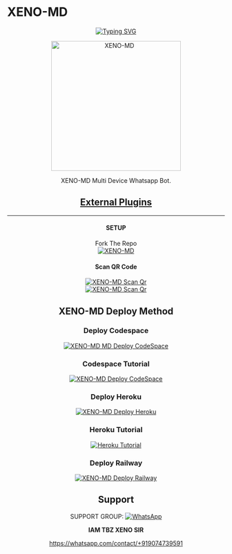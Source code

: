    # XENO-MD 
<div align="center">
<a href="https://git.io/typing-svg"><img src="https://readme-typing-svg.demolab.com?font=Ribeye&size=50&pause=1000&color=F710B1&center=true&width=910&height=100&lines=I'M+XENO-MD;Multi+Divice+Whatsapp+Bot;Coded+By+TBZ XENO SIR" alt="Typing SVG" /></a>
  
<p align="center">  
  <a href="https://i.imgur.com/kYLHKS0.mp4">
    <img alt=XENO-MD height="300" src="https://i.imgur.com/CTjGWlE.jpeg">
   
</a> 
    
</p>
<p align="center">
<a 

####  
XENO-MD Multi Device Whatsapp Bot.
## <sub>[External Plugins](https://github.com/A-d-i-t-h-y-a-n7/External-Plugins)</sub>

***

#### SETUP

Fork The Repo
    <br>
<a href="https://github.com/A-d-i-t-h-y-a-n7/XENO-MD/fork"><img title="XENO-MD" src="https://img.shields.io/badge/FORK XENO MD-h?color=black&style=for-the-badge&logo=stackshare"></a>

#### Scan QR Code

<a href="https://XENO-md-qr-code-569ef64f2cad.herokuapp.com"><img title="XENO-MD Scan Qr" src="https://img.shields.io/badge/SCAN QR CODE 1-h?color=black&style=for-the-badge&logo=msi"></a>
     <br>
<a href="https://XENO-md-qr-code-569ef64f2cad.herokuapp.com/session"><img title="XENO-MD Scan Qr" src="https://img.shields.io/badge/SCAN QR CODE 2-h?color=red&style=for-the-badge&logo=msi"></a>     


## XENO-MD Deploy Method


### Deploy Codespace

<a href="https://github.com/codespaces/new"><img title="XENO-MD MD Deploy CodeSpace" src="https://img.shields.io/badge/DEPLOY CODESPACE-h?color=black&style=for-the-badge&logo=visualstudiocode"></a>

### Codespace Tutorial

<a href="https://youtu.be/ZSwJtaN0BUk?si=FOsYpMs4WbvBFCpY"><img title="XENO-MD Deploy CodeSpace" src="https://img.shields.io/badge/Codespace Tutorial-h?color=black&style=for-the-badge&logo=visualstudiocode"></a>

### Deploy Heroku 

<a href="https://heroku.com/deploy?template=https://github.com/A-d-i-t-h-y-a-n7/XENO-MD/"><img title="XENO-MD Deploy Heroku" src="https://img.shields.io/badge/DEPLOY HEROKU-h?color=black&style=for-the-badge&logo=heroku"></a>

### Heroku Tutorial

<a href="https://youtu.be/sDojtm-bwN4?si=gbvAqTOSfuVRU2-k"><img title="Heroku Tutorial" src="https://img.shields.io/badge/Heroku Tutorial-h?color=black&style=for-the-badge&logo=heroku"></a>
### Deploy Railway

<a href="https://railway.app/new"><img title="XENO-MD Deploy Railway" src="https://img.shields.io/badge/DEPLOY RAILWAY-h?color=black&style=for-the-badge&logo=Railway"></a> 
 
 ## Support

SUPPORT GROUP: <a href="httpchat.whatsapp.com/contact/+919074739591"><img alt="WhatsApp" src="https://img.shields.io/badge/WhatsApp-25D366?style=for-the-badge&logo=whatsapp&logoColor=white"/></a>

**IAM TBZ XENO SIR** 


https://whatsapp.com/contact/+919074739591
